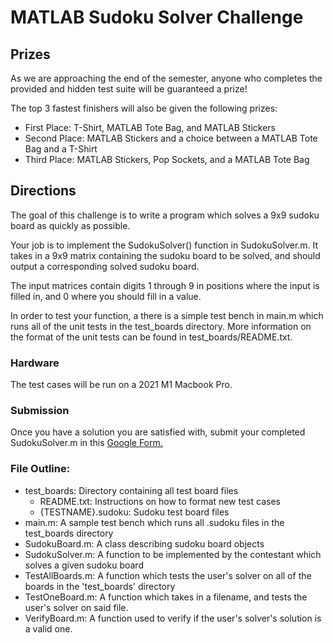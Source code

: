 # MATLAB Sudoku Solver Challenge

## Prizes
As we are approaching the end of the semester, anyone who completes the provided and hidden test suite will be guaranteed a prize!

The top 3 fastest finishers will also be given the following prizes:
- First Place: T-Shirt, MATLAB Tote Bag, and MATLAB Stickers
- Second Place: MATLAB Stickers and a choice between a MATLAB Tote Bag and a T-Shirt
- Third Place: MATLAB Stickers, Pop Sockets, and a MATLAB Tote Bag

## Directions
The goal of this challenge is to write a program which solves a 9x9 sudoku board as quickly as possible.

Your job is to implement the SudokuSolver() function in SudokuSolver.m. It takes in a 9x9 matrix containing the sudoku board to be solved, and should output a corresponding solved sudoku board.

The input matrices contain digits 1 through 9 in positions where the input is filled in, and 0 where you should fill in a value.

In order to test your function, a there is a simple test bench in main.m which runs all of the unit tests in the test_boards directory. More information on the format of the unit tests can be found in test_boards/README.txt.

### Hardware
The test cases will be run on a 2021 M1 Macbook Pro.

### Submission
Once you have a solution you are satisfied with, submit your completed SudokuSolver.m in this [Google Form.](https://forms.gle/SenqjRtaqS77Ne677)

### File Outline:

* test_boards: Directory containing all test board files
  * README.txt: Instructions on how to format new test cases
  * {TESTNAME}.sudoku: Sudoku test board files
* main.m: A sample test bench which runs all .sudoku files in the test_boards directory
* SudokuBoard.m: A class describing sudoku board objects
* SudokuSolver.m: A function to be implemented by the contestant which solves a given sudoku board
* TestAllBoards.m: A function which tests the user's solver on all of the boards in the 'test_boards' directory
* TestOneBoard.m: A function which takes in a filename, and tests the user's solver on said file.
* VerifyBoard.m: A function used to verify if the user's solver's solution is a valid one.



